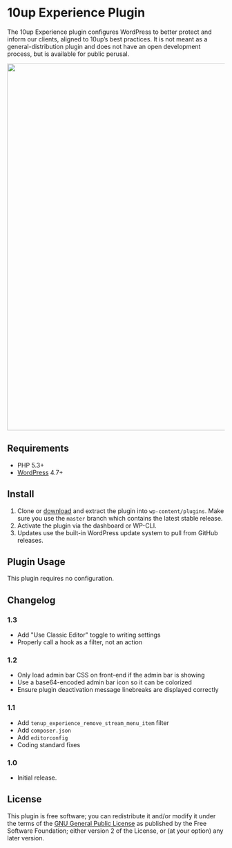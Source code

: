 # 10up Experience Plugin

The 10up Experience plugin configures WordPress to better protect and inform our clients, aligned to 10up’s best practices. It is not meant as a general-distribution plugin and does not have an open development process, but is available for public perusal.

<p align="center">
<a href="http://10up.com/contact/"><img src="https://10updotcom-wpengine.s3.amazonaws.com/uploads/2016/10/10up-Github-Banner.png" width="850"></a>
</p>

## Requirements

* PHP 5.3+
* [WordPress](http://wordpress.org) 4.7+

## Install

1. Clone or [download](https://github.com/10up/10up-experience/archive/master.zip) and extract the plugin into `wp-content/plugins`. Make sure you use the `master` branch which contains the latest stable release.
1. Activate the plugin via the dashboard or WP-CLI.
1. Updates use the built-in WordPress update system to pull from GitHub releases.

## Plugin Usage

This plugin requires no configuration.

## Changelog

### 1.3
* Add "Use Classic Editor" toggle to writing settings
* Properly call a hook as a filter, not an action

### 1.2
* Only load admin bar CSS on front-end if the admin bar is showing
* Use a base64-encoded admin bar icon so it can be colorized
* Ensure plugin deactivation message linebreaks are displayed correctly

### 1.1
* Add `tenup_experience_remove_stream_menu_item` filter
* Add `composer.json`
* Add `editorconfig`
* Coding standard fixes

### 1.0
* Initial release.

## License

This plugin is free software; you can redistribute it and/or modify it under the terms of the [GNU General Public License](http://www.gnu.org/licenses/gpl-2.0.html) as published by the Free Software Foundation; either version 2 of the License, or (at your option) any later version.
